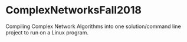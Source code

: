 # ComplexNetworksFall2018
Compiling Complex Network Algorithms into one solution/command line project to run on a Linux program.
